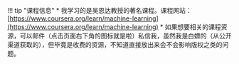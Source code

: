 !!! tip "课程信息"
    * 我学习的是吴恩达教授的著名课程。课程网站：[https://www.coursera.org/learn/machine-learning](https://www.coursera.org/learn/machine-learning)
    * 如果想要相关的课程资源，可以邮件（点击页面右下角的图标就是啦）私信我，虽然我是白嫖的（从公开渠道获取的），但毕竟是收费的资源，不知道直接放出来会不会影响版权之类的问题。